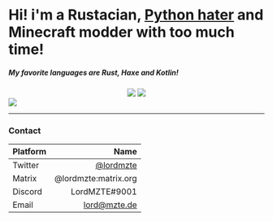 # Hi! i'm a Rustacian, [Python hater](https://pythonlang.org) and Minecraft modder with too much time!

##### My favorite languages are Rust, Haxe and Kotlin!

<div align="center">
    <img src="https://github-readme-stats.vercel.app/api?username=lordmzte&show_icons=true&theme=dracula" />
    <img src="https://github-readme-stats.vercel.app/api/top-langs/?username=lordmzte&theme=dracula&layout=compact" />
</div>
<a href="https://github.com/ryo-ma/github-profile-trophy"><img src="https://github-profile-trophy.vercel.app/?username=lordmzte&theme=dracula" /></a/>
<hr />

### Contact
| Platform | Name                                      |
| :------- | ----------------------------------------: |
| Twitter  | [@lordmzte](https://twitter.com/LordMZTE) |
| Matrix   | @lordmzte:matrix.org                      |
| Discord  | LordMZTE#9001                             |
| Email    | lord@mzte.de                              |
